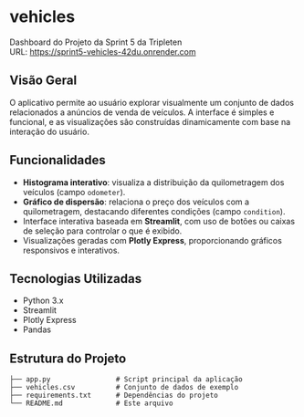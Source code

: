 # vehicles
Dashboard do Projeto da Sprint 5 da Tripleten </br>
URL: https://sprint5-vehicles-42du.onrender.com

## Visão Geral

O aplicativo permite ao usuário explorar visualmente um conjunto de dados relacionados a anúncios de venda de veículos. A interface é simples e funcional, e as visualizações são construídas dinamicamente com base na interação do usuário.

## Funcionalidades

- **Histograma interativo**: visualiza a distribuição da quilometragem dos veículos (campo `odometer`).
- **Gráfico de dispersão**: relaciona o preço dos veículos com a quilometragem, destacando diferentes condições (campo `condition`).
- Interface interativa baseada em **Streamlit**, com uso de botões ou caixas de seleção para controlar o que é exibido.
- Visualizações geradas com **Plotly Express**, proporcionando gráficos responsivos e interativos.

## Tecnologias Utilizadas

- Python 3.x
- Streamlit
- Plotly Express
- Pandas

## Estrutura do Projeto

```text
├── app.py                # Script principal da aplicação
├── vehicles.csv          # Conjunto de dados de exemplo
├── requirements.txt      # Dependências do projeto
└── README.md             # Este arquivo